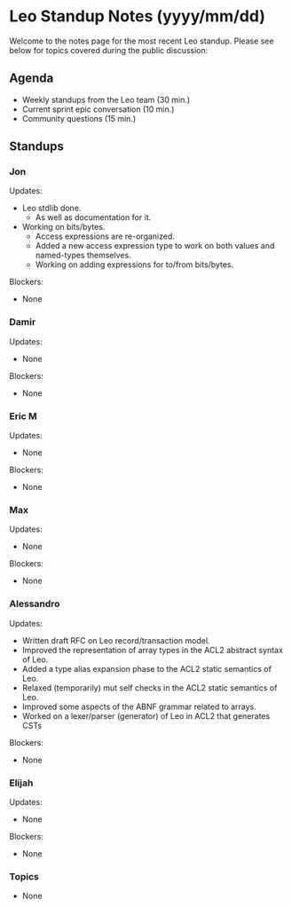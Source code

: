 # Leo Standup Notes (yyyy/mm/dd)

Welcome to the notes page for the most recent Leo standup. Please see below for topics covered during the public discussion:

## Agenda

* Weekly standups from the Leo team (30 min.)
* Current sprint epic conversation (10 min.)
* Community questions (15 min.)

## Standups

### Jon

Updates:

* Leo stdlib done.
  * As well as documentation for it.
* Working on bits/bytes.
  * Access expressions are re-organized.
  * Added a new access expression type to work on both values and named-types themselves.
  * Working on adding expressions for to/from bits/bytes.

Blockers:

* None

### Damir

Updates:

* None

Blockers:

* None

### Eric M

Updates:

* None

Blockers:

* None

### Max

Updates:

* None

Blockers:

* None

### Alessandro

Updates:

* Written draft RFC on Leo record/transaction model.
* Improved the representation of array types in the ACL2 abstract syntax of Leo.
* Added a type alias expansion phase to the ACL2 static semantics of Leo.
* Relaxed (temporarily) mut self checks in the ACL2 static semantics of Leo.
* Improved some aspects of the ABNF grammar related to arrays.
* Worked on a lexer/parser (generator) of Leo in ACL2 that generates CSTs

Blockers:

* None

### Elijah

Updates:

* None

Blockers:

* None

### Topics

* None
